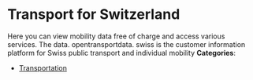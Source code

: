# Transport for Switzerland


Here you can view mobility data free of charge and access various services. The data. opentransportdata. swiss is the customer information platform for Swiss public transport and individual mobility
**Categories**:

- [Transportation](https://github/awesome-apis/awesome-apis#transportation)



